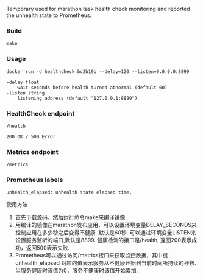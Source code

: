 Temporary used for marathon task health check monitoring and reported the unhealth state to Prometheus.

### Build
```
make
```

### Usage 
```
docker run -d healthcheck:bc2b19b --delay=120 --listen=0.0.0.0:8899
```

```
-delay float
    wait seconds before health turned abnormal (default 60)
-listen string
    listening address (default "127.0.0.1:8899")
```

### HealthCheck endpoint
```
/health 

200 OK / 500 Error
```
### Metrics endpoint
```
/metrics
```

### Prometheus labels

```
unhealth_elapsed: unhealth state elapsed time.
```

使用方法：

1. 首先下载源码，然后运行命令make来编译镜像.
2. 用编译的镜像在marathon发布应用，可以设置环境变量DELAY_SECONDS来控制应用在多少秒之后变得不健康. 默认是60秒. 可以通过环境变量LISTEN来设置服务监听的端口,默认是8899. 健康检测的接口是/health, 返回200表示成功，返回500表示失败.
3. Prometheus可以通过访问/metrics接口来获取监控数据，其中键unhealth_elapsed 对应的值表示服务从不健康开始到当前时间所持续的秒数. 当服务健康时该值为0，服务不健康时该值开始累加. 


